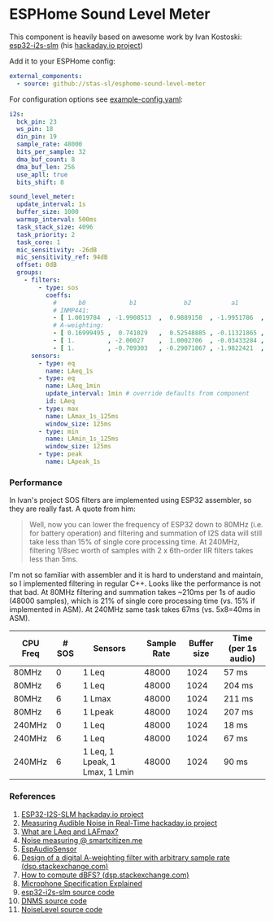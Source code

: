 # ESPHome Sound Level Meter

This component is heavily based on awesome work by Ivan Kostoski: [esp32-i2s-slm](https://github.com/ikostoski/esp32-i2s-slm) (his [hackaday.io project](https://hackaday.io/project/166867-esp32-i2s-slm))

Add it to your ESPHome config:

```yaml
external_components:
  - source: github://stas-sl/esphome-sound-level-meter
```

For configuration options see [example-config.yaml](example-config.yaml):

```yaml
i2s:
  bck_pin: 23
  ws_pin: 18
  din_pin: 19
  sample_rate: 48000
  bits_per_sample: 32
  dma_buf_count: 8
  dma_buf_len: 256
  use_apll: true
  bits_shift: 8

sound_level_meter:
  update_interval: 1s
  buffer_size: 1000
  warmup_interval: 500ms
  task_stack_size: 4096
  task_priority: 2
  task_core: 1
  mic_sensitivity: -26dB
  mic_sensitivity_ref: 94dB
  offset: 0dB
  groups:
    - filters:
        - type: sos
          coeffs:
            #      b0            b1             b2           a1             a2
            # INMP441:
            - [ 1.0019784  , -1.9908513  ,  0.9889158  , -1.9951786  ,  0.99518436 ]
            # A-weighting:
            - [ 0.16999495 ,  0.741029   ,  0.52548885 , -0.11321865 , -0.056549273]
            - [ 1.         , -2.00027    ,  1.0002706  , -0.03433284 , -0.79215795 ]
            - [ 1.         , -0.709303   , -0.29071867 , -1.9822421  ,  0.9822986  ]
      sensors:
        - type: eq
          name: LAeq_1s
        - type: eq
          name: LAeq_1min
          update_interval: 1min # override defaults from component
          id: LAeq
        - type: max
          name: LAmax_1s_125ms
          window_size: 125ms
        - type: min
          name: LAmin_1s_125ms
          window_size: 125ms
        - type: peak
          name: LApeak_1s
```

### Performance

In Ivan's project SOS filters are implemented using ESP32 assembler, so they are really fast. A quote from him:

> Well, now you can lower the frequency of ESP32 down to 80MHz (i.e. for battery operation) and filtering and summation of I2S data will still take less than 15% of single core processing time. At 240MHz, filtering 1/8sec worth of samples with 2 x 6th-order IIR filters takes less than 5ms.

I'm not so familiar with assembler and it is hard to understand and maintain, so I implemented filtering in regular C++. Looks like the performance is not that bad. At 80MHz filtering and summation takes ~210ms per 1s of audio (48000 samples), which is 21% of single core processing time (vs. 15% if implemented in ASM). At 240MHz same task takes 67ms (vs. 5x8=40ms in ASM).

| CPU Freq | # SOS | Sensors                        | Sample Rate | Buffer size | Time (per 1s audio) |
| -------- | ----- | ------------------------------ | ----------- | ----------- | ------------------- |
| 80MHz    | 0     | 1 Leq                          | 48000       | 1024        | 57 ms               |
| 80MHz    | 6     | 1 Leq                          | 48000       | 1024        | 204 ms              |
| 80MHz    | 6     | 1 Lmax                         | 48000       | 1024        | 211 ms              |
| 80MHz    | 6     | 1 Lpeak                        | 48000       | 1024        | 207 ms              |
| 240MHz   | 0     | 1 Leq                          | 48000       | 1024        | 18 ms               |
| 240MHz   | 6     | 1 Leq                          | 48000       | 1024        | 67 ms               |
| 240MHz   | 6     | 1 Leq, 1 Lpeak, 1 Lmax, 1 Lmin | 48000       | 1024        | 90 ms               |

### References

1. [ESP32-I2S-SLM hackaday.io project](https://hackaday.io/project/166867-esp32-i2s-slm)
1. [Measuring Audible Noise in Real-Time hackaday.io project](https://hackaday.io/project/162059-street-sense/log/170825-measuring-audible-noise-in-real-time)
1. [What are LAeq and LAFmax?](https://www.nti-audio.com/en/support/know-how/what-are-laeq-and-lafmax)
1. [Noise measuring @ smartcitizen.me](https://docs.smartcitizen.me/Components/sensors/air/Noise)
1. [EspAudioSensor](https://revspace.nl/EspAudioSensor)
1. [Design of a digital A-weighting filter with arbitrary sample rate (dsp.stackexchange.com)](https://dsp.stackexchange.com/questions/36077/design-of-a-digital-a-weighting-filter-with-arbitrary-sample-rate)
1. [How to compute dBFS? (dsp.stackexchange.com)](https://dsp.stackexchange.com/questions/8785/how-to-compute-dbfs)
1. [Microphone Specification Explained](https://invensense.tdk.com/wp-content/uploads/2015/02/AN-1112-v1.1.pdf)
1. [esp32-i2s-slm source code](https://github.com/ikostoski/esp32-i2s-slm)
1. [DNMS source code](https://github.com/hbitter/DNMS)
1. [NoiseLevel source code](https://github.com/bertrik/NoiseLevel)
